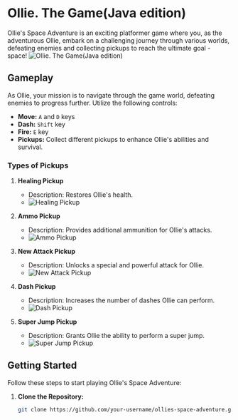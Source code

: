 # Ollie. The Game(Java edition)

Ollie's Space Adventure is an exciting platformer game where you, as the adventurous Ollie, embark on a challenging journey through various worlds, defeating enemies and collecting pickups to reach the ultimate goal - space!
![Ollie. The Game(Java edition)](data/preview.jpg)

## Gameplay

As Ollie, your mission is to navigate through the game world, defeating enemies to progress further. Utilize the following controls:

- **Move:** `A` and `D` keys
- **Dash:** `Shift` key
- **Fire:** `E` key
- **Pickups:** Collect different pickups to enhance Ollie's abilities and survival.

### Types of Pickups

1. **Healing Pickup**
   - Description: Restores Ollie's health.
   - ![Healing Pickup](path/to/healing_pickup_image.png)

2. **Ammo Pickup**
   - Description: Provides additional ammunition for Ollie's attacks.
   - ![Ammo Pickup](path/to/ammo_pickup_image.png)

3. **New Attack Pickup**
   - Description: Unlocks a special and powerful attack for Ollie.
   - ![New Attack Pickup](path/to/new_attack_pickup_image.png)

4. **Dash Pickup**
   - Description: Increases the number of dashes Ollie can perform.
   - ![Dash Pickup](path/to/dash_pickup_image.png)

5. **Super Jump Pickup**
   - Description: Grants Ollie the ability to perform a super jump.
   - ![Super Jump Pickup](path/to/super_jump_pickup_image.png)

## Getting Started

Follow these steps to start playing Ollie's Space Adventure:

1. **Clone the Repository:**
   ```bash
   git clone https://github.com/your-username/ollies-space-adventure.git
